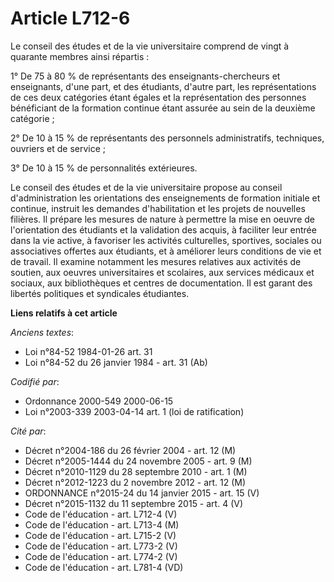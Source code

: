 # Article L712-6

Le conseil des études et de la vie universitaire comprend de vingt à quarante membres ainsi répartis :

1° De 75 à 80 % de représentants des enseignants-chercheurs et enseignants, d'une part, et des étudiants, d'autre part, les
représentations de ces deux catégories étant égales et la représentation des personnes bénéficiant de la formation continue
étant assurée au sein de la deuxième catégorie ;

2° De 10 à 15 % de représentants des personnels administratifs, techniques, ouvriers et de service ;

3° De 10 à 15 % de personnalités extérieures.

Le conseil des études et de la vie universitaire propose au conseil d'administration les orientations des enseignements de
formation initiale et continue, instruit les demandes d'habilitation et les projets de nouvelles filières. Il prépare les
mesures de nature à permettre la mise en oeuvre de l'orientation des étudiants et la validation des acquis, à faciliter leur
entrée dans la vie active, à favoriser les activités culturelles, sportives, sociales ou associatives offertes aux étudiants,
et à améliorer leurs conditions de vie et de travail. Il examine notamment les mesures relatives aux activités de soutien,
aux oeuvres universitaires et scolaires, aux services médicaux et sociaux, aux bibliothèques et centres de documentation. Il
est garant des libertés politiques et syndicales étudiantes.

**Liens relatifs à cet article**

_Anciens textes_:

  - Loi n°84-52 1984-01-26 art. 31
  - Loi n°84-52 du 26 janvier 1984 - art. 31 (Ab)

_Codifié par_:

  - Ordonnance 2000-549 2000-06-15
  - Loi n°2003-339 2003-04-14 art. 1 (loi de ratification)

_Cité par_:

  - Décret n°2004-186 du 26 février 2004 - art. 12 (M)
  - Décret n°2005-1444 du 24 novembre 2005 - art. 9 (M)
  - Décret n°2010-1129 du 28 septembre 2010 - art. 1 (M)
  - Décret n°2012-1223 du 2 novembre 2012 - art. 12 (M)
  - ORDONNANCE n°2015-24 du 14 janvier 2015 - art. 15 (V)
  - Décret n°2015-1132 du 11 septembre 2015 - art. 4 (V)
  - Code de l'éducation - art. L712-4 (V)
  - Code de l'éducation - art. L713-4 (M)
  - Code de l'éducation - art. L715-2 (V)
  - Code de l'éducation - art. L773-2 (V)
  - Code de l'éducation - art. L774-2 (V)
  - Code de l'éducation - art. L781-4 (VD)
